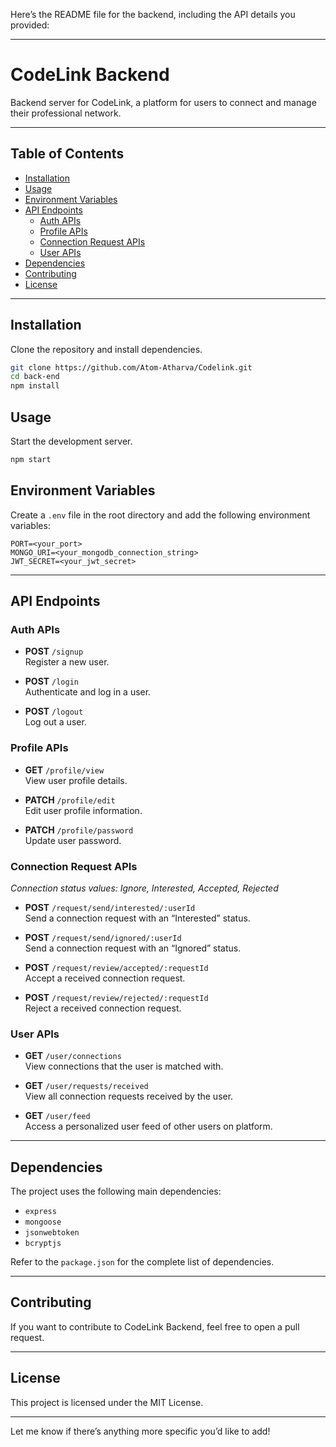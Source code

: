 Here’s the README file for the backend, including the API details you provided:

---

# CodeLink Backend

Backend server for CodeLink, a platform for users to connect and manage their professional network.

---

## Table of Contents

-   [Installation](#installation)
-   [Usage](#usage)
-   [Environment Variables](#environment-variables)
-   [API Endpoints](#api-endpoints)
    -   [Auth APIs](#auth-apis)
    -   [Profile APIs](#profile-apis)
    -   [Connection Request APIs](#connection-request-apis)
    -   [User APIs](#user-apis)
-   [Dependencies](#dependencies)
-   [Contributing](#contributing)
-   [License](#license)

---

## Installation

Clone the repository and install dependencies.

```bash
git clone https://github.com/Atom-Atharva/Codelink.git
cd back-end
npm install
```

## Usage

Start the development server.

```bash
npm start
```

## Environment Variables

Create a `.env` file in the root directory and add the following environment variables:

```plaintext
PORT=<your_port>
MONGO_URI=<your_mongodb_connection_string>
JWT_SECRET=<your_jwt_secret>
```

---

## API Endpoints

### Auth APIs

-   **POST** `/signup`  
    Register a new user.

-   **POST** `/login`  
    Authenticate and log in a user.

-   **POST** `/logout`  
    Log out a user.

### Profile APIs

-   **GET** `/profile/view`  
    View user profile details.

-   **PATCH** `/profile/edit`  
    Edit user profile information.

-   **PATCH** `/profile/password`  
    Update user password.

### Connection Request APIs

_Connection status values: Ignore, Interested, Accepted, Rejected_

-   **POST** `/request/send/interested/:userId`  
    Send a connection request with an “Interested” status.

-   **POST** `/request/send/ignored/:userId`  
    Send a connection request with an “Ignored” status.

-   **POST** `/request/review/accepted/:requestId`  
    Accept a received connection request.

-   **POST** `/request/review/rejected/:requestId`  
    Reject a received connection request.

### User APIs

-   **GET** `/user/connections`  
    View connections that the user is matched with.

-   **GET** `/user/requests/received`  
    View all connection requests received by the user.

-   **GET** `/user/feed`  
    Access a personalized user feed of other users on platform.

---

## Dependencies

The project uses the following main dependencies:

-   `express`
-   `mongoose`
-   `jsonwebtoken`
-   `bcryptjs`

Refer to the `package.json` for the complete list of dependencies.

---

## Contributing

If you want to contribute to CodeLink Backend, feel free to open a pull request.

---

## License

This project is licensed under the MIT License.

---

Let me know if there’s anything more specific you’d like to add!
